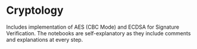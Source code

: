 # Cryptology
Includes implementation of AES (CBC Mode) and ECDSA for Signature Verification.
The notebooks are self-explanatory as they include comments and explanations at every step.
